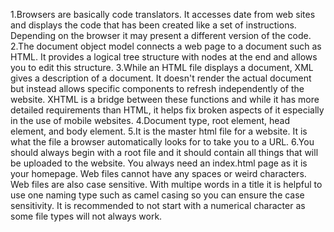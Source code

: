 1.Browsers are basically code translators. It accesses date from web sites and displays the code that has been created like a set of instructions. Depending on the browser it may present a different version of the code.
2.The document object model connects a web page to a document such as HTML. It provides a logical tree structure with nodes at the end and allows you to edit this structure.
3.While an HTML file displays a document, XML gives a description of a document. It doesn't render the actual document but instead allows specific components to refresh independently of the website. XHTML is a bridge between these functions and while it has more detailed requirements than HTML, it helps fix broken aspects of it especially in the use of mobile websites. 
4.Document type, root element, head element, and body element.
5.It is the master html file for a website. It is what the file a browser automatically looks for to take you to a URL.
6.You should always begin with a root file and it should contain all things that will be uploaded to the website. You always need an index.html page as it is your homepage. Web files cannot have any spaces or weird characters. Web files are also case sensitive. With multipe words in a title it is helpful to use one naming type such as camel casing so you can ensure the case sensitivity. It is recommended to not start with a numerical character as some file types will not always work.
